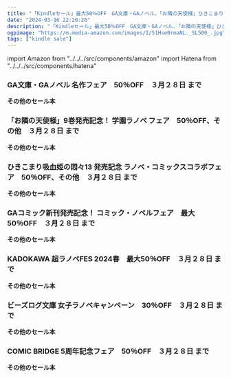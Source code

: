 ```yaml
---
title: "「Kindleセール」最大50％OFF　GA文庫・GAノベル、「お隣の天使様」ひきこまり吸血姫の悶々、GAコミック、 COMIC BRIDGE、ビーズログ文庫、KADOKAWA 超ラノベ"
date: "2024-03-16 22:20:26"
description: "「Kindleセール」最大50％OFF　GA文庫・GAノベル、「お隣の天使様」ひきこまり吸血姫の悶々、GAコミック、 COMIC BRIDGE、ビーズログ文庫￥、KADOKAWA 超ラノベ"
ogpimage: "https://m.media-amazon.com/images/I/51Hse0rmaNL._SL500_.jpg"
tags: ["kindle sale"]
---
```

import Amazon from "../../../src/components/amazon"
import Hatena from "../../../src/components/hatena"





### GA文庫・GAノベル 名作フェア　50％OFF　３月２８日 まで


<Amazon asin="B007IAL0ZE" />



<Amazon asin="B00DQ4AZSO" />



<Amazon asin="B00L9T8BO8" />


**その他のセール本**

<Hatena src="https://kyukyunyorituryo.github.io/kindle_sale/20240328sb568/" title=""/>

### 「お隣の天使様」9巻発売記念！ 学園ラノベ フェア　50％OFF、その他　３月２８日 まで


<Amazon asin="B07SNC3BNC" />



<Amazon asin="B0BY7SJTBT" />



<Amazon asin="B0BLYNQ9YG" />


**その他のセール本**

<Hatena src="https://kyukyunyorituryo.github.io/kindle_sale/20240328sb567/" title=""/>

### ひきこまり吸血姫の悶々13 発売記念 ラノベ・コミックスコラボフェア　50％OFF、その他　３月２８日 まで


<Amazon asin="B079JW31Q8" />



<Amazon asin="B07DHFB8VN" />



<Amazon asin="B08F21NCR5" />


**その他のセール本**

<Hatena src="https://kyukyunyorituryo.github.io/kindle_sale/20240328sb564/" title=""/>

### GAコミック新刊発売記念！ コミック・ノベルフェア　最大50％OFF　３月２８日 まで


<Amazon asin="B0CR14T3FK" />



<Amazon asin="B0CR146YKV" />



<Amazon asin="B01DK0TRFK" />


**その他のセール本**

<Hatena src="https://kyukyunyorituryo.github.io/kindle_sale/20240328sb559/" title=""/>

### KADOKAWA 超ラノベFES 2024春　最大50％OFF　３月２８日 まで


<Amazon asin="B0BVDR39XB" />



<Amazon asin="B0CHM5GHL5" />



<Amazon asin="B0CF863FYK" />


**その他のセール本**

<Hatena src="https://kyukyunyorituryo.github.io/kindle_sale/20240328s39289/" title=""/>

### ビーズログ文庫 女子ラノベキャンペーン　30％OFF　３月２８日 まで


<Amazon asin="B0BCNZB3SK" />



<Amazon asin="B0CW73KP1K" />



<Amazon asin="B0CWKTWHQM" />


**その他のセール本**

<Hatena src="https://kyukyunyorituryo.github.io/kindle_sale/20240328s39260/" title=""/>

### COMIC BRIDGE 5周年記念フェア　50％OFF　３月２８日 まで


<Amazon asin="B0BRYX1BX6" />



<Amazon asin="B0CCRC6BFJ" />



<Amazon asin="B0BWCL3GWG" />


**その他のセール本**

<Hatena src="https://kyukyunyorituryo.github.io/kindle_sale/20240328s39555/" title=""/>
